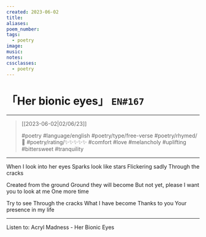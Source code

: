 ```yaml
---
created: 2023-06-02
title:
aliases:
poem_number:
tags:
  - poetry
image:
music:
notes:
cssclasses:
  - poetry
---
```

# 「Her bionic eyes」 `EN#167`

---

> [[2023-06-02|02/06/23]]
> 
> #poetry 
> #language/english 
> #poetry/type/free-verse 
> #poetry/rhymed/🔴 
> #poetry/rating/✨✨✨✨✨ 
> #comfort #love #melancholy #uplifting #bittersweet #tranquility 

---

When I look into her eyes
Sparks look like stars
Flickering sadly
Through the cracks

Created from the ground
Ground they will become
But not yet, please
I want you to look at me
One more time

Try to see
Through the cracks
What I have become
Thanks to you
Your presence in my life

---

Listen to: Acryl Madness - Her Bionic Eyes